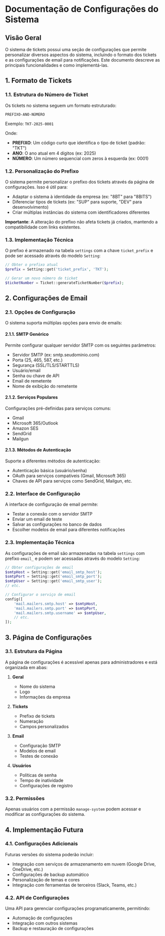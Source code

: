 # Documentação de Configurações do Sistema

## Visão Geral

O sistema de tickets possui uma seção de configurações que permite personalizar diversos aspectos do sistema, incluindo o formato dos tickets e as configurações de email para notificações. Este documento descreve as principais funcionalidades e como implementá-las.

## 1. Formato de Tickets

### 1.1. Estrutura do Número de Ticket

Os tickets no sistema seguem um formato estruturado:

```
PREFIXO-ANO-NÚMERO
```

Exemplo: `TKT-2025-0001`

Onde:
- **PREFIXO**: Um código curto que identifica o tipo de ticket (padrão: "TKT")
- **ANO**: O ano atual em 4 dígitos (ex: 2025)
- **NÚMERO**: Um número sequencial com zeros à esquerda (ex: 0001)

### 1.2. Personalização do Prefixo

O sistema permite personalizar o prefixo dos tickets através da página de configurações. Isso é útil para:

- Adaptar o sistema à identidade da empresa (ex: "8BT" para "8BITS")
- Diferenciar tipos de tickets (ex: "SUP" para suporte, "DEV" para desenvolvimento)
- Criar múltiplas instâncias do sistema com identificadores diferentes

**Importante**: A alteração do prefixo não afeta tickets já criados, mantendo a compatibilidade com links existentes.

### 1.3. Implementação Técnica

O prefixo é armazenado na tabela `settings` com a chave `ticket_prefix` e pode ser acessado através do modelo `Setting`:

```php
// Obter o prefixo atual
$prefix = Setting::get('ticket_prefix', 'TKT');

// Gerar um novo número de ticket
$ticketNumber = Ticket::generateTicketNumber($prefix);
```

## 2. Configurações de Email

### 2.1. Opções de Configuração

O sistema suporta múltiplas opções para envio de emails:

#### 2.1.1. SMTP Genérico

Permite configurar qualquer servidor SMTP com os seguintes parâmetros:
- Servidor SMTP (ex: smtp.seudominio.com)
- Porta (25, 465, 587, etc.)
- Segurança (SSL/TLS/STARTTLS)
- Usuário/email
- Senha ou chave de API
- Email de remetente
- Nome de exibição do remetente

#### 2.1.2. Serviços Populares

Configurações pré-definidas para serviços comuns:
- Gmail
- Microsoft 365/Outlook
- Amazon SES
- SendGrid
- Mailgun

#### 2.1.3. Métodos de Autenticação

Suporte a diferentes métodos de autenticação:
- Autenticação básica (usuário/senha)
- OAuth para serviços compatíveis (Gmail, Microsoft 365)
- Chaves de API para serviços como SendGrid, Mailgun, etc.

### 2.2. Interface de Configuração

A interface de configuração de email permite:
- Testar a conexão com o servidor SMTP
- Enviar um email de teste
- Salvar as configurações no banco de dados
- Escolher modelos de email para diferentes notificações

### 2.3. Implementação Técnica

As configurações de email são armazenadas na tabela `settings` com prefixo `email_` e podem ser acessadas através do modelo `Setting`:

```php
// Obter configurações de email
$smtpHost = Setting::get('email_smtp_host');
$smtpPort = Setting::get('email_smtp_port');
$smtpUser = Setting::get('email_smtp_user');
// etc.

// Configurar o serviço de email
config([
    'mail.mailers.smtp.host' => $smtpHost,
    'mail.mailers.smtp.port' => $smtpPort,
    'mail.mailers.smtp.username' => $smtpUser,
    // etc.
]);
```

## 3. Página de Configurações

### 3.1. Estrutura da Página

A página de configurações é acessível apenas para administradores e está organizada em abas:

1. **Geral**
   - Nome do sistema
   - Logo
   - Informações da empresa

2. **Tickets**
   - Prefixo de tickets
   - Numeração
   - Campos personalizados

3. **Email**
   - Configuração SMTP
   - Modelos de email
   - Testes de conexão

4. **Usuários**
   - Políticas de senha
   - Tempo de inatividade
   - Configurações de registro

### 3.2. Permissões

Apenas usuários com a permissão `manage-system` podem acessar e modificar as configurações do sistema.

## 4. Implementação Futura

### 4.1. Configurações Adicionais

Futuras versões do sistema poderão incluir:
- Integração com serviços de armazenamento em nuvem (Google Drive, OneDrive, etc.)
- Configurações de backup automático
- Personalização de temas e cores
- Integração com ferramentas de terceiros (Slack, Teams, etc.)

### 4.2. API de Configurações

Uma API para gerenciar configurações programaticamente, permitindo:
- Automação de configurações
- Integração com outros sistemas
- Backup e restauração de configurações


